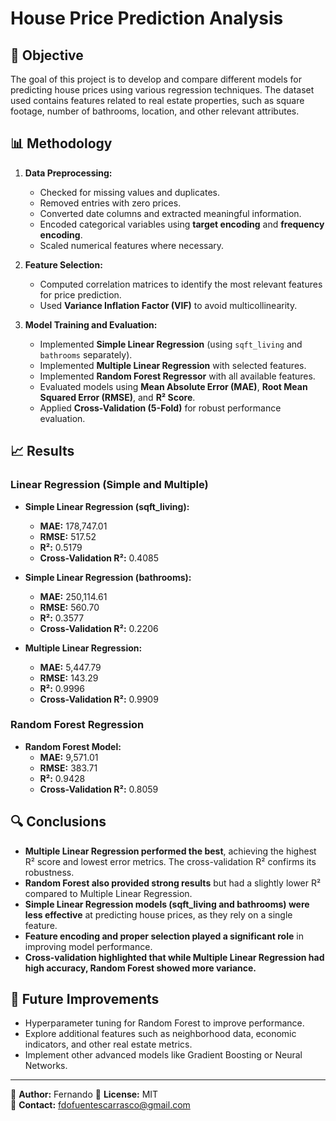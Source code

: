 # House Price Prediction Analysis

## 📌 Objective
The goal of this project is to develop and compare different models for predicting house prices using various regression techniques. The dataset used contains features related to real estate properties, such as square footage, number of bathrooms, location, and other relevant attributes.

## 📊 Methodology
1. **Data Preprocessing:**
   - Checked for missing values and duplicates.
   - Removed entries with zero prices.
   - Converted date columns and extracted meaningful information.
   - Encoded categorical variables using **target encoding** and **frequency encoding**.
   - Scaled numerical features where necessary.
   
2. **Feature Selection:**
   - Computed correlation matrices to identify the most relevant features for price prediction.
   - Used **Variance Inflation Factor (VIF)** to avoid multicollinearity.

3. **Model Training and Evaluation:**
   - Implemented **Simple Linear Regression** (using `sqft_living` and `bathrooms` separately).
   - Implemented **Multiple Linear Regression** with selected features.
   - Implemented **Random Forest Regressor** with all available features.
   - Evaluated models using **Mean Absolute Error (MAE)**, **Root Mean Squared Error (RMSE)**, and **R² Score**.
   - Applied **Cross-Validation (5-Fold)** for robust performance evaluation.

## 📈 Results
### **Linear Regression (Simple and Multiple)**
- **Simple Linear Regression (sqft_living):**
  - **MAE:** 178,747.01
  - **RMSE:** 517.52
  - **R²:** 0.5179
  - **Cross-Validation R²:** 0.4085

- **Simple Linear Regression (bathrooms):**
  - **MAE:** 250,114.61
  - **RMSE:** 560.70
  - **R²:** 0.3577
  - **Cross-Validation R²:** 0.2206

- **Multiple Linear Regression:**
  - **MAE:** 5,447.79
  - **RMSE:** 143.29
  - **R²:** 0.9996
  - **Cross-Validation R²:** 0.9909

### **Random Forest Regression**
- **Random Forest Model:**
  - **MAE:** 9,571.01
  - **RMSE:** 383.71
  - **R²:** 0.9428
  - **Cross-Validation R²:** 0.8059

## 🔍 Conclusions
- **Multiple Linear Regression performed the best**, achieving the highest R² score and lowest error metrics. The cross-validation R² confirms its robustness.
- **Random Forest also provided strong results** but had a slightly lower R² compared to Multiple Linear Regression.
- **Simple Linear Regression models (sqft_living and bathrooms) were less effective** at predicting house prices, as they rely on a single feature.
- **Feature encoding and proper selection played a significant role** in improving model performance.
- **Cross-validation highlighted that while Multiple Linear Regression had high accuracy, Random Forest showed more variance.**

## 🚀 Future Improvements
- Hyperparameter tuning for Random Forest to improve performance.
- Explore additional features such as neighborhood data, economic indicators, and other real estate metrics.
- Implement other advanced models like Gradient Boosting or Neural Networks.


---
🔹 **Author:** Fernando
🔹 **License:** MIT  
🔹 **Contact:** fdofuentescarrasco@gmail.com  

